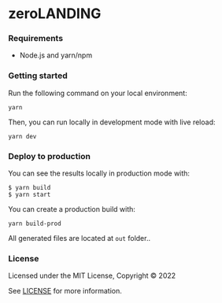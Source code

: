 # zeroLANDING


### Requirements

- Node.js and yarn/npm


### Getting started

Run the following command on your local environment:

```
yarn
```

Then, you can run locally in development mode with live reload:

```
yarn dev
```


### Deploy to production

You can see the results locally in production mode with:

```
$ yarn build
$ yarn start
```


You can create a production build with:

```
yarn build-prod
```

All generated files are located at `out` folder..



### License

Licensed under the MIT License, Copyright © 2022

See [LICENSE](LICENSE) for more information.